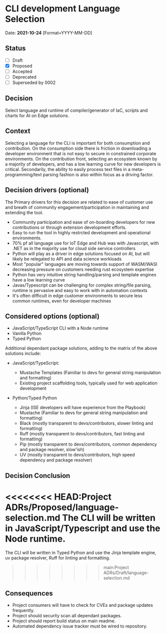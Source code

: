 # CLI development Language Selection

Date: **2021-10-24** [Format=YYYY-MM-DD]

## Status

- [ ] Draft
- [X] Proposed
- [ ] Accepted
- [ ] Deprecated
- [ ] Superseded by 0002

## Decision

Select language and runtime of compiler/generator of IaC, scripts and charts for AI on Edge solutions.

## Context

Selecting a language for the CLI is important for both consumption and contribution. On the consumption side there is friction in downloading a developer environment that is not easy to secure in constrained corporate environments. On the contribution front, selecting an ecosystem known by a majority of developers, and has a low learning curve for new developers is critical. Secondarily, the ability to easily process text files in a meta-programming/text parsing fashion is also within focus as a driving factor.  

## Decision drivers (optional)

The Primary drivers for this decision are related to ease of customer use and breath of community engagement/participation in maintaining and extending the tool.

- Community participation and ease of on-boarding developers for new contributions or through extension development efforts.
- Easy to run the tool in highly restrcted development and operational environments.
- 70% pf all language use for IoT Edge and Hub was with Javascript, with .NET as in the majority use for cloud side service controllers  
- Python will play as a driver in edge solutions focused on AI, but will likely be relegated to API and data science workloads
- Most "popular" languages are moving towards support of WASM/WASI decreasing pressure on customers needing rust ecosystem expertise
- Python has very intuitive string handling/parsing and template engines have a low learning curve
- Javas/Typescript can be challenging for complex string/file parsing, runtime is pervasive and easy to work with in automation contexts
- It's often difficult in edge customer environments to secure less common runtimes, even for developer machines

## Considered options (optional)

- JavaScript/TypeScript CLI with a Node runtime
- Vanilla Python
- Typed Python

Additional dependant package solutions, adding to the matrix of the above solutions include:

- JavaScript/TypeScript:
  - Mustache Templates (Familiar to devs for general string manipulation and formatting)
  - Existing project scaffolding tools, typically used for web application development

- Python/Typed Python
  - Jinja (ISE developers will have experience from the Playbook)
  - Mustache (Familiar to devs for general string manipulation and formatting)
  - Black (mostly transparent to devs/contributors, slower linting and formatting)
  - Ruff (mostly transparent to devs/contributors, fast linting and formatting)
  - Pip (mostly transparent to devs/contributors, common dependency and package resolver, slow'ish)
  - UV (mostly transparent to devs/contributors, high speed dependency and package resolver)

## Decision Conclusion

<<<<<<<< HEAD:Project ADRs/Proposed/language-selection.md
The CLI will be written in JavaScript/Typescript and use the Node runtime.
========
The CLI will be written in Typed Python and use the Jinja template engine, uv package resolver, Ruff for linting and formatting.
>>>>>>>> main:Project ADRs/Draft/language-selection.md

## Consequences

- Project consumers will have to check for CVEs and package updates frequently.
- Project should security scan all dependant packages.
- Project should report build status on main readme.
- Automated dependency issue tracker must be wired to repository.
